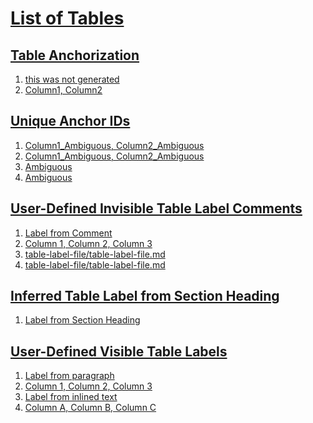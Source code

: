 # [List of Tables](#list-of-tables)

  
## [Table Anchorization](#table-anchorization)  
  
1.  [this was not generated][1]
2.  [Column1, Column2][2]  
  
## [Unique Anchor IDs](#unique-anchor-ids)  
  
1.  [Column1_Ambiguous, Column2_Ambiguous][3]
2.  [Column1_Ambiguous, Column2_Ambiguous][4]
3.  [Ambiguous][5]
4.  [Ambiguous][6]  
  
## [User-Defined Invisible Table Label Comments](#user-defined-invisible-table-label-comments)  
  
1.  [Label from Comment][7]
2.  [Column 1, Column 2, Column 3][8]  
1.  [table-label-file/table-label-file.md][9]
2.  [table-label-file/table-label-file.md][9]  
  
## [Inferred Table Label from Section Heading](#inferred-table-label-from-section-heading)  
  
1.  [Label from Section Heading][10]  
  
## [User-Defined Visible Table Labels](#user-defined-visible-table-labels)  
  
1.  [Label from paragraph][11]
2.  [Column 1, Column 2, Column 3][12]
3.  [Label from inlined text][13]
4.  [Column A, Column B, Column C][14]  


[1]: ./table-anchor-exists/table-anchor-exists.md#my-id "this was not generated"

[2]: ./table-anchor-exists/table-anchor-exists.md#column1-column2 "Column1, Column2"

[3]: ./table-anchor-ids/table-anchor-ids.md#column1_ambiguous-column2_ambiguous "Column1_Ambiguous, Column2_Ambiguous"

[4]: ./table-anchor-ids/table-anchor-ids.md#column1_ambiguous-column2_ambiguous-1 "Column1_Ambiguous, Column2_Ambiguous"

[5]: ./table-anchor-ids/table-anchor-ids.md#ambiguous "Ambiguous"

[6]: ./table-anchor-ids/table-anchor-ids.md#ambiguous-1 "Ambiguous"

[7]: ./table-label-comment/table-label-comment.md#label-from-comment "Label from Comment"

[8]: ./table-label-comment/table-label-comment.md#column-1-column-2-column-3 "Column 1, Column 2, Column 3"

[9]: ./table-label-file/table-label-file.md "table-label-file/table-label-file.md"

[10]: ./table-label-heading/table-label-heading.md#label-from-section-heading "Label from Section Heading"

[11]: ./table-label-text/table-label-text.md#label-from-paragraph "Label from paragraph"

[12]: ./table-label-text/table-label-text.md#column-1-column-2-column-3 "Column 1, Column 2, Column 3"

[13]: ./table-label-text/table-label-text.md#label-from-inlined-text "Label from inlined text"

[14]: ./table-label-text/table-label-text.md#column-a-column-b-column-c "Column A, Column B, Column C"
